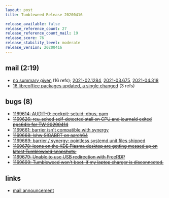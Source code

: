 ```yaml
---
layout: post
title: Tumbleweed Release 20200416

release_available: false
release_reference_count: 27
release_reference_count_mail: 19
release_score: 76
release_stability_level: moderate
release_version: 20200416
---
```


## mail (2:19)

- [no summary given](https://github.com/boombatower/tumbleweed-review/issues/10) (16 refs); [2021-02.1284](https://github.com/boombatower/tumbleweed-review/issues/10), [2021-03.675](https://github.com/boombatower/tumbleweed-review/issues/10), [2021-04.318](https://github.com/boombatower/tumbleweed-review/issues/10)
- [16 libreoffice packages updated, a single changed](https://lists.opensuse.org/opensuse-factory/2020-04/msg00368.html) (3 refs)

## bugs (8)

<!--more-->

- ~~[1169614: AUDIT-0: cockpit: setuid, dbus, pam](https://bugzilla.opensuse.org/show_bug.cgi?id=1169614)~~
- ~~[1169626: rcu_sched self-detected stall on CPU and journald exited  ppc64le for TW 20200414](https://bugzilla.opensuse.org/show_bug.cgi?id=1169626)~~
- [1169661: barrier isn't compatible with synergy](https://bugzilla.opensuse.org/show_bug.cgi?id=1169661)
- ~~[1169668: lshw SIGABRT on aarch64](https://bugzilla.opensuse.org/show_bug.cgi?id=1169668)~~
- [1169669: barrier / synergy:  pointless systemd unit files shipped](https://bugzilla.opensuse.org/show_bug.cgi?id=1169669)
- ~~[1169678: Icons on the KDE Plasma desktop are getting messed up on latest Tumbleweed snapshots.](https://bugzilla.opensuse.org/show_bug.cgi?id=1169678)~~
- ~~[1169679: Unable to use USB redirection with FreeRDP](https://bugzilla.opensuse.org/show_bug.cgi?id=1169679)~~
- ~~[1169699: Tumbleweed won't boot, if my laptop charger is disconnected.](https://bugzilla.opensuse.org/show_bug.cgi?id=1169699)~~



## links

- [mail announcement](https://github.com/boombatower/tumbleweed-review/issues/10)
